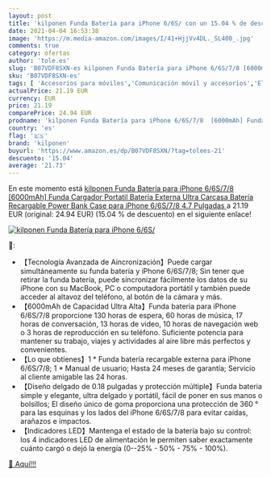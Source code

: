 ```yaml
---
layout: post
title: 'kilponen Funda Batería para iPhone 6/6S/ con un 15.04 % de descuento'
date: 2021-04-04 16:53:38
image: 'https://m.media-amazon.com/images/I/41+HjjVv4DL._SL400_.jpg'
comments: true
category: ofertas
author: 'tole.es'
slug: 'B07VDF8SXN-es kilponen Funda Batería para iPhone 6/6S/7/8 [6000mAh]...'
sku: 'B07VDF8SXN-es'
tags: [ 'Accesorios para móviles','Comunicación móvil y accesorios','Electrónica','Fundas y carcasas para teléfonos móviles','iphone','kilponen', ]
actualPrice: 21.19 EUR
currency: EUR
price: 21.19
comparePrice: 24.94 EUR
prodname: 'kilponen Funda Batería para iPhone 6/6S/7/8  [6000mAh] Funda Cargador Portatil Batería Externa Ultra Carcasa Batería Recargable Power Bank Case para iPhone 6/6S/7/8  4.7 Pulgadas '
country: 'es'
flag: '🇪🇸'
brand: 'kilponen'
buyurl: 'https://www.amazon.es/dp/B07VDF8SXN/?tag=tolees-21'
descuento: '15.04'
average: '21.73'
---
```


En este momento está [kilponen Funda Batería para iPhone 6/6S/7/8  [6000mAh] Funda Cargador Portatil Batería Externa Ultra Carcasa Batería Recargable Power Bank Case para iPhone 6/6S/7/8  4.7 Pulgadas ](https://www.amazon.es/dp/B07VDF8SXN/?tag=tolees-21) a 21.19 EUR (original: 24.94 EUR) (15.04 %  de descuento) en el siguiente enlace!

[![kilponen Funda Batería para iPhone 6/6S/](https://m.media-amazon.com/images/I/41+HjjVv4DL._SL400_.jpg)](https://www.amazon.es/dp/B07VDF8SXN/?tag=tolees-21)

🔎:

- 【Tecnología Avanzada de Aincronización】Puede cargar simultáneamente su funda batería y iPhone 6/6S/7/8; Sin tener que retirar la funda batería, puede sincronizar fácilmente los datos de su iPhone con su MacBook, PC o computadora portátil y también puede acceder al altavoz del teléfono, al botón de la cámara y más.
- 【6000mAh de Capacidad Ultra Alta】Funda bateria para iPhone 6/6S/7/8 proporcione 130 horas de espera, 60 horas de música, 17 horas de conversación, 13 horas de video, 10 horas de navegación web o 3 horas de reproducción en su teléfono. Suficiente potencia para mantener su trabajo, viajes y actividades al aire libre más perfectos y convenientes.
- 【Lo que obtienes】1 * Funda batería recargable externa para iPhone 6/6S/7/8; 1 * Manual de usuario; Hasta 24 meses de garantía; Servicio al cliente amigable las 24 horas.
- 【Diseño delgado de 0.18 pulgadas y protección múltiple】Funda bateria simple y elegante, ultra delgado y portátil, fácil de poner en sus manos o bolsillos; El diseño único de goma proporciona una protección de 360 ° para las esquinas y los lados del iPhone 6/6S/7/8 para evitar caídas, arañazos e impactos.
- 【Indicadores LED】Mantenga el estado de la batería bajo su control: los 4 indicadores LED de alimentación le permiten saber exactamente cuánto cargó o dejó la energía (0--25% - 50% - 75% - 100%).

[🛒 Aquí!!!](https://www.amazon.es/dp/B07VDF8SXN/?tag=tolees-21)

